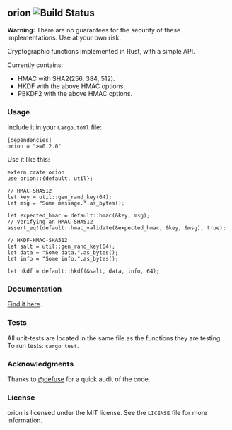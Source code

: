 ## orion ![Build Status](https://travis-ci.org/brycx/orion.svg?branch=master)

**Warning:** There are no guarantees for the security of these implementations. Use at your own risk.

Cryptographic functions implemented in Rust, with a simple API.

Currently contains:
* HMAC with SHA2(256, 384, 512).
* HKDF with the above HMAC options.
* PBKDF2 with the above HMAC options.

### Usage
Include it in your `Cargo.toml` file:
```
[dependencies]
orion = ">=0.2.0"
```
Use it like this:
```
extern crate orion
use orion::{default, util};

// HMAC-SHA512
let key = util::gen_rand_key(64);
let msg = "Some message.".as_bytes();

let expected_hmac = default::hmac(&key, msg);
// Verifying an HMAC-SHA512
assert_eq!(default::hmac_validate(&expected_hmac, &key, &msg), true);

// HKDF-HMAC-SHA512
let salt = util::gen_rand_key(64);
let data = "Some data.".as_bytes();
let info = "Some info.".as_bytes();

let hkdf = default::hkdf(&salt, data, info, 64);
```


### Documentation
[Find it here](https://docs.rs/orion).

### Tests
All unit-tests are located in the same file as the functions they are testing.
To run tests: `cargo test`.

### Acknowledgments
Thanks to [@defuse](https://github.com/defuse) for a quick audit of the code.

### License
orion is licensed under the MIT license. See the `LICENSE` file for more information.
